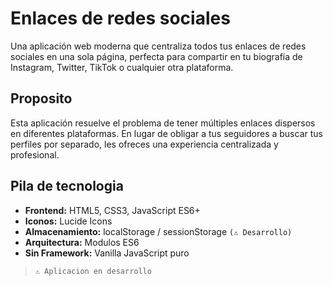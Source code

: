 # Enlaces de redes sociales

Una aplicación web moderna que centraliza todos tus enlaces de redes sociales en una sola página, perfecta para compartir en tu biografía de Instagram, Twitter, TikTok o cualquier otra plataforma.

## Proposito
Esta aplicación resuelve el problema de tener múltiples enlaces dispersos en diferentes plataformas. En lugar de obligar a tus seguidores a buscar tus perfiles por separado, les ofreces una experiencia centralizada y profesional.

## Pila de tecnologia

* **Frontend:** HTML5, CSS3, JavaScript ES6+
* **Iconos:** Lucide Icons
* **Almacenamiento:** localStorage / sessionStorage `(⚠️ Desarrollo)`
* **Arquitectura:** Modulos ES6
* **Sin Framework:** Vanilla JavaScript puro


> `⚠️ Aplicacion en desarrollo` 